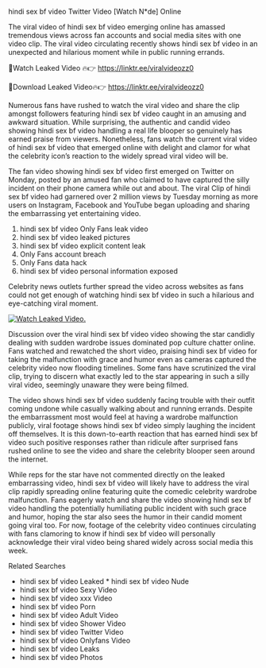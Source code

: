 ﻿hindi sex bf video Twitter Video [Watch N*de] Online

The viral video of ﻿hindi sex bf video emerging online has amassed tremendous views across fan accounts and social media sites with one video clip. The viral video circulating recently shows ﻿hindi sex bf video in an unexpected and hilarious moment while in public running errands. 

🔴Watch Leaked Video 🔥👉  https://linktr.ee/viralvideozz0 

🔴Download Leaked Video🔥👉  https://linktr.ee/viralvideozz0 

Numerous fans have rushed to watch the viral video and share the clip amongst followers featuring ﻿hindi sex bf video caught in an amusing and awkward situation. While surprising, the authentic and candid video showing ﻿hindi sex bf video handling a real life blooper so genuinely has earned praise from viewers. Nonetheless, fans watch the current viral video of ﻿hindi sex bf video that emerged online with delight and clamor for what the celebrity icon’s reaction to the widely spread viral video will be.

The fan video showing ﻿hindi sex bf video first emerged on Twitter on Monday, posted by an amused fan who claimed to have captured the silly incident on their phone camera while out and about. The viral Clip of ﻿hindi sex bf video had garnered over 2 million views by Tuesday morning as more users on Instagram, Facebook and YouTube began uploading and sharing the embarrassing yet entertaining video. 

1. ﻿hindi sex bf video Only Fans leak video
2. ﻿hindi sex bf video leaked pictures
3. ﻿hindi sex bf video explicit content leak
4. Only Fans account breach
5. Only Fans data hack
6. ﻿hindi sex bf video personal information exposed

Celebrity news outlets further spread the video across websites as fans could not get enough of watching ﻿hindi sex bf video in such a hilarious and eye-catching viral moment. 

[![Watch Leaked Video.](https://miro.medium.com/v2/resize:fit:828/format:webp/1*cilzJN44JGOrTw9NJCrNHA.gif "Watch Leaked Video")](https://linktr.ee/viralvideozz0)

Discussion over the viral ﻿hindi sex bf video video showing the star candidly dealing with sudden wardrobe issues dominated pop culture chatter online. Fans watched and rewatched the short video, praising ﻿hindi sex bf video for taking the malfunction with grace and humor even as cameras captured the celebrity video now flooding timelines. Some fans have scrutinized the viral clip, trying to discern what exactly led to the star appearing in such a silly viral video, seemingly unaware they were being filmed.

The video shows ﻿hindi sex bf video suddenly facing trouble with their outfit coming undone while casually walking about and running errands. Despite the embarrassment most would feel at having a wardrobe malfunction publicly, viral footage shows ﻿hindi sex bf video simply laughing the incident off themselves. It is this down-to-earth reaction that has earned ﻿hindi sex bf video such positive responses rather than ridicule after surprised fans rushed online to see the video and share the celebrity blooper seen around the internet.  

While reps for the star have not commented directly on the leaked embarrassing video, ﻿hindi sex bf video will likely have to address the viral clip rapidly spreading online featuring quite the comedic celebrity wardrobe malfunction. Fans eagerly watch and share the video showing ﻿hindi sex bf video handling the potentially humiliating public incident with such grace and humor, hoping the star also sees the humor in their candid moment going viral too. For now, footage of the celebrity video continues circulating with fans clamoring to know if ﻿hindi sex bf video will personally acknowledge their viral video being shared widely across social media this week.

Related Searches
* ﻿hindi sex bf video Leaked
﻿* hindi sex bf video Nude
* ﻿hindi sex bf video Sexy Video
* ﻿hindi sex bf video xxx Video
* ﻿hindi sex bf video Porn
* ﻿hindi sex bf video Adult Video
* ﻿hindi sex bf video Shower Video
* ﻿hindi sex bf video Twitter Video
* ﻿hindi sex bf video Onlyfans Video
* ﻿hindi sex bf video Leaks
* ﻿hindi sex bf video Photos